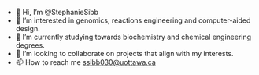 - 👋 Hi, I’m @StephanieSibb
- 👀 I’m interested in genomics, reactions engineering and computer-aided design. 
- 🌱 I’m currently studying towards biochemistry and chemical engineering degrees. 
- 💞️ I’m looking to collaborate on projects that align with my interests. 
- 📫 How to reach me ssibb030@uottawa.ca

<!---
StephanieSibb/StephanieSibb is a ✨ special ✨ repository because its `README.md` (this file) appears on your GitHub profile.
You can click the Preview link to take a look at your changes.
--->
